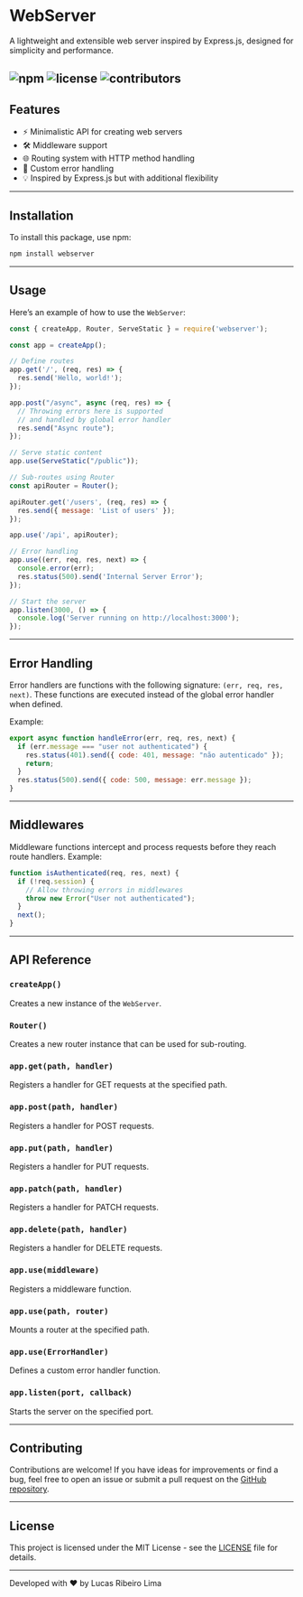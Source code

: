 # WebServer

A lightweight and extensible web server inspired by Express.js, designed for simplicity and performance.

![npm](https://img.shields.io/npm/v/webserver) 
![license](https://img.shields.io/github/license/Lucas-Ribeiro-Lima/WebServer) 
![contributors](https://img.shields.io/github/contributors/Lucas-Ribeiro-Lima/WebServer)
---

## Features

- ⚡ Minimalistic API for creating web servers
- 🛠️ Middleware support
- 🌐 Routing system with HTTP method handling
- 🚨 Custom error handling
- 💡 Inspired by Express.js but with additional flexibility

---

## Installation

To install this package, use npm:

```bash
npm install webserver
```

---

## Usage

Here’s an example of how to use the `WebServer`:

```javascript
const { createApp, Router, ServeStatic } = require('webserver');

const app = createApp();

// Define routes
app.get('/', (req, res) => {
  res.send('Hello, world!');
});

app.post("/async", async (req, res) => {
  // Throwing errors here is supported
  // and handled by global error handler
  res.send("Async route");
});

// Serve static content
app.use(ServeStatic("/public"));

// Sub-routes using Router
const apiRouter = Router();

apiRouter.get('/users', (req, res) => {
  res.send({ message: 'List of users' });
});

app.use('/api', apiRouter);

// Error handling
app.use((err, req, res, next) => {
  console.error(err);
  res.status(500).send('Internal Server Error');
});

// Start the server
app.listen(3000, () => {
  console.log('Server running on http://localhost:3000');
});
```

---

## Error Handling

Error handlers are functions with the following signature: `(err, req, res, next)`. These functions are executed instead of the global error handler when defined.

Example:

```javascript
export async function handleError(err, req, res, next) {
  if (err.message === "user not authenticated") {
    res.status(401).send({ code: 401, message: "não autenticado" });
    return;
  }
  res.status(500).send({ code: 500, message: err.message });
}
```

---

## Middlewares

Middleware functions intercept and process requests before they reach route handlers. Example:

```javascript
function isAuthenticated(req, res, next) {
  if (!req.session) {
    // Allow throwing errors in middlewares
    throw new Error("User not authenticated");
  }
  next();
}
```

---

## API Reference

### `createApp()`

Creates a new instance of the `WebServer`.

### `Router()`

Creates a new router instance that can be used for sub-routing.

### `app.get(path, handler)`

Registers a handler for GET requests at the specified path.

### `app.post(path, handler)`

Registers a handler for POST requests.

### `app.put(path, handler)`

Registers a handler for PUT requests.

### `app.patch(path, handler)`

Registers a handler for PATCH requests.

### `app.delete(path, handler)`

Registers a handler for DELETE requests.

### `app.use(middleware)`

Registers a middleware function.

### `app.use(path, router)`

Mounts a router at the specified path.

### `app.use(ErrorHandler)`

Defines a custom error handler function.

### `app.listen(port, callback)`

Starts the server on the specified port.

---

## Contributing

Contributions are welcome! If you have ideas for improvements or find a bug, feel free to open an issue or submit a pull request on the [GitHub repository](https://github.com/Lucas-Ribeiro-Lima/WebServer).

---

## License

This project is licensed under the MIT License - see the [LICENSE](LICENSE) file for details.

---

Developed with ❤️ by Lucas Ribeiro Lima
